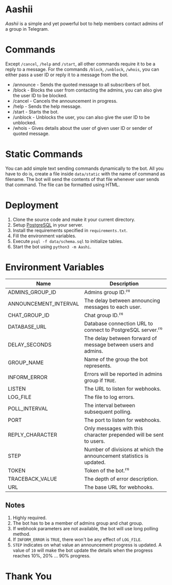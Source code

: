# Aashii

_Aashii_ is a simple and yet powerful bot to help members contact admins of a group in Telegram.

# Commands

Except `/cancel`, `/help` and `/start`, all other commands require it to be a reply to a message. For the commands `/block`, `/unblock`, `/whois`, you can either pass a user ID or reply it to a message from the bot.

- /announce - Sends the quoted message to all subscribers of bot.
- /block - Blocks the user from contacting the admins, you can also give the user ID to be blocked.
- /cancel - Cancels the announcement in progress.
- /help - Sends the help message.
- /start - Starts the bot.
- /unblock - Unblocks the user, you can also give the user ID to be unblocked.
- /whois - Gives details about the user of given user ID or sender of quoted message.

# Static Commands

You can add simple text sending commands dynamically to the bot.
All you have to do is, create a file inside `data/static` with the name of command as filename.
The bot will send the contents of that file whenever user sends that command.
The file can be formatted using HTML.

# Deployment

1. Clone the source code and make it your current directory.
2. Setup [PostgreSQL](https://www.postgresql.org) in your server.
3. Install the requirements specified in `requirements.txt`.
4. Fill the environment variables.
5. Execute `psql -f data/schema.sql` to initialize tables.
6. Start the bot using `python3 -m Aashi`.

# Environment Variables

| Name                  | Description                                                          |
| --------------------- | -------------------------------------------------------------------- |
| ADMINS_GROUP_ID       | Admins group ID.⁽¹⁾                                                  |
| ANNOUNCEMENT_INTERVAL | The delay between announcing messages to each user.                  |
| CHAT_GROUP_ID         | Chat group ID.⁽¹⁾                                                    |
| DATABASE_URL          | Database connection URL to connect to PostgreSQL server.⁽¹⁾          |
| DELAY_SECONDS         | The delay between forward of message between users and admins.       |
| GROUP_NAME            | Name of the group the bot represents.                                |
| INFORM_ERROR          | Errors will be reported in admins group if `TRUE`.                   |
| LISTEN                | The URL to listen for webhooks.                                      |
| LOG_FILE              | The file to log errors.                                              |
| POLL_INTERVAL         | The interval between subsequent polling.                             |
| PORT                  | The port to listen for webhooks.                                     |
| REPLY_CHARACTER       | Only messages with this character prepended will be sent to users.   |
| STEP                  | Number of divisions at which the announcement statistics is updated. |
| TOKEN                 | Token of the bot.⁽¹⁾                                                 |
| TRACEBACK_VALUE       | The depth of error description.                                      |
| URL                   | The base URL for webhooks.                                           |

## Notes

1. Highly required.
2. The bot has to be a member of admins group and chat group.
3. If webhook parameters are not available, the bot will use long polling method.
4. If `INFORM_ERROR` is `TRUE`, there won't be any effect of `LOG_FILE`.
5. `STEP` indicates on what value an announcement progress is updated. A value of `10` will make the bot update the details when the progress reaches 10%, 20% ... 90% progress.

# Thank You
